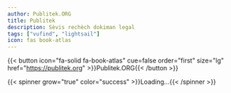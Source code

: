 ```yaml
---
author: Publitek.ORG
title: Publitek
description: Sèvis rechèch dokiman legal
tags: ["vufind", "lightsail"]
icon: fas book-atlas
---
```


{{< button icon="fa-solid fa-book-atlas" cue=false order="first" size="lg" href="https://publitek.org" >}}Publitek.ORG{{< /button >}}


{{< spinner grow="true" color="success" >}}Loading...{{< /spinner >}}